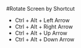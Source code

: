 ﻿#Rotate Screen by Shortcut

- Ctrl + Alt + Left Arrow
- Ctrl + Alt + Right Arrow
- Ctrl + Alt + Up Arrow
- Ctrl + Alt + Down Arrow
